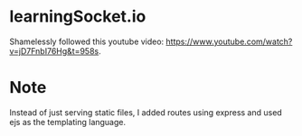# learningSocket.io
Shamelessly followed this youtube video: https://www.youtube.com/watch?v=jD7FnbI76Hg&t=958s.

# Note
Instead of just serving static files, I added routes using express and used ejs as the templating language. 
